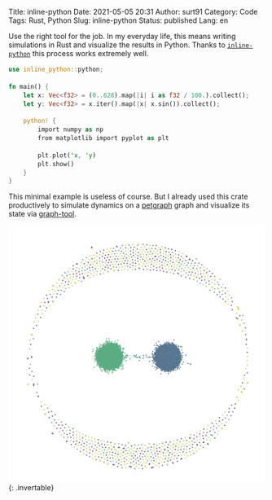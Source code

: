 Title: inline-python
Date: 2021-05-05 20:31
Author: surt91
Category: Code
Tags: Rust, Python
Slug: inline-python
Status: published
Lang: en

Use the right tool for the job. In my everyday life, this means writing simulations
in Rust and visualize the results in Python. Thanks to [`inline-python`](https://crates.io/crates/inline-python)
this process works extremely well.

```Rust
use inline_python::python;

fn main() {
    let x: Vec<f32> = (0..628).map(|i| i as f32 / 100.).collect();
    let y: Vec<f32> = x.iter().map(|x| x.sin()).collect();

    python! {
        import numpy as np
        from matplotlib import pyplot as plt

        plt.plot('x, 'y)
        plt.show()
    }
}
```

This minimal example is useless of course. But I already used this
crate productively to simulate dynamics on a [petgraph](https://docs.rs/petgraph/)
graph and visualize its state via [graph-tool](https://graph-tool.skewed.de/).

![Graph state visualized with graph-tool](/img/inlinepy_graph.png){: .invertable}
